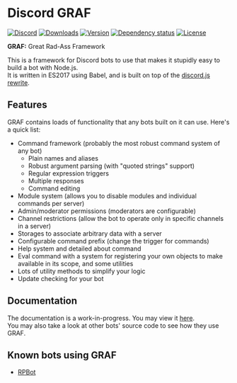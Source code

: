 # Discord GRAF
[![Discord](https://discordapp.com/api/guilds/214147099133083659/embed.png)](https://discord.gg/a5ZD9n7)
[![Downloads](https://img.shields.io/npm/dt/discord-graf.svg)](https://www.npmjs.com/package/discord-graf)
[![Version](https://img.shields.io/npm/v/discord-graf.svg)](https://www.npmjs.com/package/discord-graf)
[![Dependency status](https://david-dm.org/Gawdl3y/discord-graf.svg)](https://david-dm.org/Gawdl3y/discord-graf)
[![License](https://img.shields.io/npm/l/discord-graf.svg)](LICENSE)

**GRAF:** Great Rad-Ass Framework

This is a framework for Discord bots to use that makes it stupidly easy to build a bot with Node.js.  
It is written in ES2017 using Babel, and is built on top of the [discord.js rewrite](https://github.com/hydrabolt/discord.js/tree/indev-rewrite).

## Features
GRAF contains loads of functionality that any bots built on it can use.
Here's a quick list:
- Command framework (probably the most robust command system of any bot)
	* Plain names and aliases
	* Robust argument parsing (with "quoted strings" support)
	* Regular expression triggers
	* Multiple responses
	* Command editing
- Module system (allows you to disable modules and individual commands per server)
- Admin/moderator permissions (moderators are configurable)
- Channel restrictions (allow the bot to operate only in specific channels in a server)
- Storages to associate arbitrary data with a server
- Configurable command prefix (change the trigger for commands)
- Help system and detailed about command
- Eval command with a system for registering your own objects to make available in its scope, and some utilities
- Lots of utility methods to simplify your logic
- Update checking for your bot

## Documentation
The documentation is a work-in-progress.
You may view it [here](https://gawdl3y.github.io/discord-graf/manual/index.html).  
You may also take a look at other bots' source code to see how they use GRAF.

## Known bots using GRAF
- [RPBot](https://github.com/Gawdl3y/discord-rpbot)
